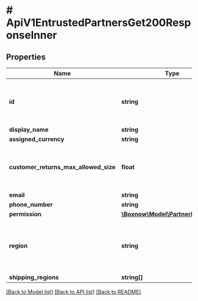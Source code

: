 # # ApiV1EntrustedPartnersGet200ResponseInner

## Properties

Name | Type | Description | Notes
------------ | ------------- | ------------- | -------------
**id** | **string** | Unique Partner ID. Use this for X-PartnerID header. |
**display_name** | **string** |  |
**assigned_currency** | **string** |  |
**customer_returns_max_allowed_size** | **float** | Maximum allowed parcel size for customer returns | [optional]
**email** | **string** |  |
**phone_number** | **string** |  |
**permission** | [**\Boxnow\Model\PartnerPermission**](PartnerPermission.md) |  |
**region** | **string** | Region where contract was signed (CP 47 language tag format) |
**shipping_regions** | **string[]** |  |

[[Back to Model list]](../../README.md#models) [[Back to API list]](../../README.md#endpoints) [[Back to README]](../../README.md)
